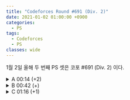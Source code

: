 ```yaml
---
title: "Codeforces Round #691 (Div. 2)"
date: 2021-01-02 01:00:00 +0900
categories:
  - PS
tags:
  - Codeforces
  - PS
classes: wide
---
```


1월 2일 올해 두 번째 PS 셋은 코포 #691 (Div. 2) 이다.

<details>
<summary>A 00:14 (+2)</summary>
<h2>
    A. Red-Blue Shuffle
</h2>
<p>
    두 경우로 나누어 생각하면 된다.
    <br><br>
    어떤 카드에 대해서 r > b 인 경우 이 카드가 r < b 인 모든 다른 카드 보다 앞에 오면 R이 항상 더 크다. 그리고 그 반대도 성립한다. 따라서, r > b 인 카드와 r < b 인 카드의 개수만 세서 비교해 주면 된다.
</p>

<div markdown="1">

```cpp
#include <iostream>
#include <algorithm>

int main(void)
{
    std::cin.tie(0);
    std::ios_base::sync_with_stdio(false);

    int T;
    std::cin >> T;
    while (T--)
    {
        int N;
        std::cin >> N;

        std::string r, b;
        std::cin >> r >> b;

        int cnt = 0;
        for (int i = 0; i < N; i++)
        {
            if (r[i] > b[i])
                cnt++;
            else if (r[i] < b[i])
                cnt--;
        }
        std::cout << ((cnt > 0) ? "RED\n" : (cnt == 0) ? "EQUAL\n" : "BLUE\n");
    }

    return 0;
}
```

</div>
</details>

<details>
<summary>B 00:42 (+)</summary>
<h2>
    B. Move and Turn
</h2>
<p>
    처음엔 DFS를 짜야하나 생각했다. 하지만 어림도 없지 ㅋㅋ
    <br><br>
    손으로 N = 1, 2, 3, 4, 5 인 경우를 모두 해보면 규칙을 매우 쉽게 발견할 수 있다 (물론 OEIS 로 검색해도 나온다고 한다.)
</p>

<div markdown="1">

```cpp
#include <iostream>

int main(void)
{
    std::cin.tie(0);
    std::ios_base::sync_with_stdio(false);

    int N;
    std::cin >> N;

    if ((N % 2) == 0)
    {
        int cnt = 0;
        for (int i = 0; i <= N / 2; i++)
        {
            cnt += N / 2 + 1;
        }
        std::cout << cnt;
    }
    else
    {
        int cnt = 0;
        for (int i = 0; i < N + 2; i++)
        {
            cnt += N / 2 + 1 + (i%2);
        }
        std::cout << cnt;
    }

    return 0;
}
```

</div>
</details>

<details>
<summary>C 01:16 (+1)</summary>
<h2>
    C. Row GCD
</h2>
<p>
    문제 자체는 난이도가 꽤 있다.
    <br><br>
    나는 먼저 k 가 변수일 때, gcd(a1 + k, a2 + k, ..., an + k) 를 어떻게 하면 O(1)에 구할 수 있을 지를 생각했다.
    <br><br>
    이건 쉽지 않았지만 gcd(a1 + k, a2 + k, ..., an + k, k) 는 쉽게 구할 수 있음을 확인했다.
    <br><br>
    같은 방법을 이용해 a1 + k = k' 이라 두면,<br>gcd(a1 + k, a2 + k, ..., an + k) = gcd(k', a2-a1 + k', a3-a1 + k', ...) 이고, 이건 쉽게 O(1)에 구할 수 있다.
</p>

<div markdown="1">

```cpp
#include <iostream>
#include <vector>
#include <algorithm>

typedef long long ll;

ll gcd(ll a, ll b)
{
    if (a == 0)
        return b;
    if (b == 0)
        return a;
    if (a < b)
        a ^= b ^= a ^= b;
    while (b)
        b ^= a ^= b ^= a %= b;
    return a;
}

int main(void)
{
    std::cin.tie(0);
    std::ios_base::sync_with_stdio(false);

    int N, M;
    std::cin >> N >> M;

    std::vector<ll> a;
    ll x;
    for (int i = 0; i < N; i++)
    {
        std::cin >> x;
        a.push_back(x);
    }
    std::sort(a.begin(), a.end());

    ll preans = 0;
    for (int i = 1; i < N; i++)
    {
        preans = gcd(preans, a[i] - a[0]);
    }

    for(int i = 0; i < M; i++){
        std::cin >> x;
        std::cout << gcd(preans, x + a[0]) << " ";
    }

    return 0;
}
```

</div>
</details>

